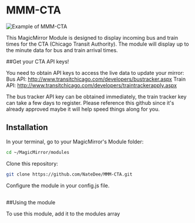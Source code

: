 # MMM-CTA

![Example of MMM-CTA](./example_picture_CTA.png)

This MagicMirror Module is designed to display incoming bus and train times for the CTA (Chicago Transit Authority).  The module will display up to the minute data for bus and train arrival times.

##Get your CTA API keys!

You need to obtain API keys to access the live data to update your mirror:
Bus API:  http://www.transitchicago.com/developers/bustracker.aspx
Train API:  http://www.transitchicago.com/developers/traintrackerapply.aspx

The bus tracker API key can be obtained immediately, the train tracker key can take a few days to register.  Please reference this github since it's already approved maybe it will help speed things along for you.

## Installation

In your terminal, go to your MagicMirror's Module folder:

```bash
cd ~/MagicMirror/modules
```
Clone this repository:
```bash
git clone https://github.com/NateDee/MMM-CTA.git
```
Configure the module in your config.js file.

##

##Using the module

To use this module, add it to the modules array

